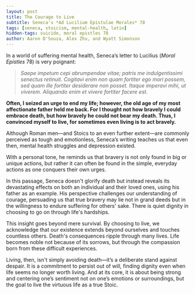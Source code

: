 ```yaml
---
layout: post
title: The Courage to Live
subtitle: Seneca's *Ad Lucilium Epistulae Morales* 78
tags: [seneca, stoicism, mental-health, latin]
hidden-tags: suicide, moral epistles 78
author: Aaron D'Souza, Alex Zhu, and Wyatt Simonson
---
```


In a world of suffering mental health, Seneca’s letter to Lucilius (*Moral Epistles* 78) is very poignant:

> *Saepe impetum cepi abrumpendae vitae; patris me indulgentissimi senectus retinuit. Cogitavi enim non quam fortiter ego mori possem, sed quam ille fortiter desiderare non posset. Itaque imperavi mihi, ut viverem. Aliquando enim et vivere fortiter facere est.*

**Often, I seized an urge to end my life; however, the old age of my most affectionate father held me back. For I thought not how bravely I could embrace death, but how bravely he could not bear my death. Thus, I convinced myself to live, for sometimes even living is to act bravely.**

Although Roman men—and Stoics to an even further extent—are commonly perceived as tough and emotionless, Seneca’s writing teaches us that even then, mental health struggles and depression existed.

With a personal tone, he reminds us that bravery is not only found in big or unique actions, but rather it can often be found in the simple, everyday actions as one conquers their own urges.

In this passage, Seneca doesn't glorify death but instead reveals its devastating effects on both an individual and their loved ones, using his father as an example. His perspective challenges our understanding of courage, persuading us that true bravery may lie not in grand deeds but in the willingness to endure suffering for others' sake. There is quiet dignity in choosing to go on through life's hardships.

This insight goes beyond mere survival. By choosing to live, we acknowledge that our existence extends beyond ourselves and touches countless others. Death's consequences ripple through many lives. Life becomes noble not because of its sorrows, but through the compassion born from these difficult experiences.

Living, then, isn't simply avoiding death—it’s a deliberate stand against despair. It is a commitment to persist out of will, finding dignity even when life seems no longer worth living. And at its core, it is about being strong and centering one’s sentiment not on one’s emotions or surroundings, but the goal to live the virtuous life as a true Stoic.
